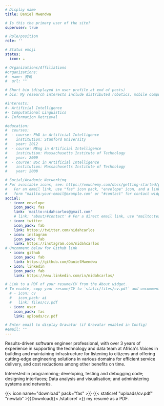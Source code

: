 ```yaml
---
# Display name
title: Daniel Mwendwa

# Is this the primary user of the site?
superuser: true

# Role/position
role: ''

# Status emoji
status:
  icon: ☕️

# Organizations/Affiliations
#organizations:
#- name: 腾讯
#  url: ""

# Short bio (displayed in user profile at end of posts)
# bio: My research interests include distributed robotics, mobile computing and programmable matter.

#interests:
#- Artificial Intelligence
#- Computational Linguistics
#- Information Retrieval

#education:
#  courses:
#  - course: PhD in Artificial Intelligence
#    institution: Stanford University
#    year: 2012
#  - course: MEng in Artificial Intelligence
#    institution: Massachusetts Institute of Technology
#    year: 2009
#  - course: BSc in Artificial Intelligence
#    institution: Massachusetts Institute of Technology
#    year: 2008

# Social/Academic Networking
# For available icons, see: https://wowchemy.com/docs/getting-started/page-builder/#icons
#   For an email link, use "fas" icon pack, "envelope" icon, and a link in the
#   form "mailto:your-email@example.com" or "#contact" for contact widget.
social:
  - icon: envelope
    icon_pack: fas
    link: 'mailto:nidahcarlos@gmail.com'
    # link: 'about/#contact' # For a direct email link, use "mailto:test@example.org".
  - icon: twitter
    icon_pack: fab
    link: https://twitter.com/nidahcarlos
  - icon: instagram
    icon_pack: fab
    link: https://instagram.com/nidahcarlos
# Uncomment below for Github link
  - icon: github
    icon_pack: fab
    link: https://github.com/DanielMwendwa
  - icon: linkedin
    icon_pack: fab
    link: https://www.linkedin.com/in/nidahcarlos/

# Link to a PDF of your resume/CV from the About widget.
# To enable, copy your resume/CV to `static/files/cv.pdf` and uncomment the lines below.
  # - icon: cv
  #   icon_pack: ai
  #   link: files/cv.pdf
  - icon: user
    icon_pack: fas
    link: uploads/cv.pdf

# Enter email to display Gravatar (if Gravatar enabled in Config)
#email: ""
---
```


Results-driven software engineer professional, with over 3 years of experience in supporting the technology and data team at Africa's Voices in building and maintaining infrastructure for listening to citizens and offering cutting-edge engineering solutions in various domains for efficient service delivery, and cost reductions among other benefits on time. 

Interested in programming; developing, testing and debugging code; designing interfaces; Data analysis and visualisation; and administering systems and networks.

{{< icon name="download" pack="fas" >}} {{< staticref "uploads/cv.pdf" "newtab" >}}Download{{< /staticref >}} my resumé as a PDF.
